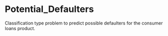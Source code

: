 # Potential_Defaulters
Classification type problem to predict possible defaulters for the consumer loans product.
